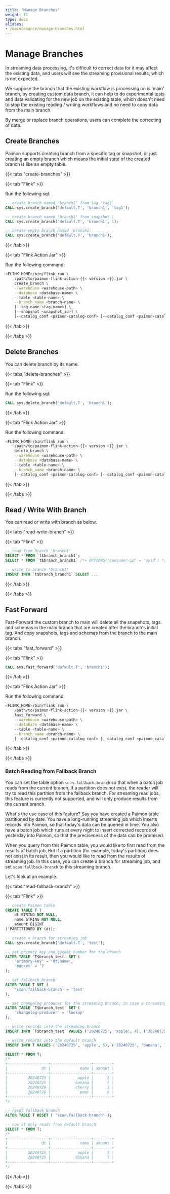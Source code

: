 ```yaml
---
title: "Manage Branches"
weight: 11
type: docs
aliases:
- /maintenance/manage-branches.html
---
```

<!--
Licensed to the Apache Software Foundation (ASF) under one
or more contributor license agreements.  See the NOTICE file
distributed with this work for additional information
regarding copyright ownership.  The ASF licenses this file
to you under the Apache License, Version 2.0 (the
"License"); you may not use this file except in compliance
with the License.  You may obtain a copy of the License at

  http://www.apache.org/licenses/LICENSE-2.0

Unless required by applicable law or agreed to in writing,
software distributed under the License is distributed on an
"AS IS" BASIS, WITHOUT WARRANTIES OR CONDITIONS OF ANY
KIND, either express or implied.  See the License for the
specific language governing permissions and limitations
under the License.
-->

# Manage Branches

In streaming data processing, it's difficult to correct data for it may affect the existing data, and users will see the streaming provisional results, which is not expected.

We suppose the branch that the existing workflow is processing on is 'main' branch, by creating custom data branch, it can help to do experimental tests and data validating for the new job on the existing table, which doesn't need to stop the existing reading / writing workflows and no need to copy data from the main branch.

By merge or replace branch operations, users can complete the correcting of data.

## Create Branches

Paimon supports creating branch from a specific tag or snapshot, or just creating an empty branch which means the initial state of the created branch is like an empty table.

{{< tabs "create-branches" >}}

{{< tab "Flink" >}}

Run the following sql:

```sql
-- create branch named 'branch1' from tag 'tag1'
CALL sys.create_branch('default.T', 'branch1', 'tag1');

-- create branch named 'branch1' from snapshot 1
CALL sys.create_branch('default.T', 'branch1', 1);

-- create empty branch named 'branch1'
CALL sys.create_branch('default.T', 'branch1');
```
{{< /tab >}}

{{< tab "Flink Action Jar" >}}

Run the following command:

```bash
<FLINK_HOME>/bin/flink run \
    /path/to/paimon-flink-action-{{< version >}}.jar \
    create_branch \
    --warehouse <warehouse-path> \
    --database <database-name> \ 
    --table <table-name> \
    --branch_name <branch-name> \
    [--tag_name <tag-name>] \
    [--snapshot <snapshot_id>] \
    [--catalog_conf <paimon-catalog-conf> [--catalog_conf <paimon-catalog-conf> ...]]
```
{{< /tab >}}

{{< /tabs >}}

## Delete Branches

You can delete branch by its name.

{{< tabs "delete-branches" >}}

{{< tab "Flink" >}}

Run the following sql:

```sql
CALL sys.delete_branch('default.T', 'branch1');
```
{{< /tab >}}

{{< tab "Flink Action Jar" >}}

Run the following command:

```bash
<FLINK_HOME>/bin/flink run \
    /path/to/paimon-flink-action-{{< version >}}.jar \
    delete_branch \
    --warehouse <warehouse-path> \
    --database <database-name> \ 
    --table <table-name> \
    --branch_name <branch-name> \
    [--catalog_conf <paimon-catalog-conf> [--catalog_conf <paimon-catalog-conf> ...]]
```
{{< /tab >}}

{{< /tabs >}}

## Read / Write With Branch

You can read or write with branch as below.

{{< tabs "read-write-branch" >}}

{{< tab "Flink" >}}

```sql
-- read from branch 'branch1'
SELECT * FROM `t$branch_branch1`;
SELECT * FROM `t$branch_branch1` /*+ OPTIONS('consumer-id' = 'myid') */;

-- write to branch 'branch1'
INSERT INTO `t$branch_branch1` SELECT ...
```

{{< /tab >}}

{{< /tabs >}}

## Fast Forward

Fast-Forward the custom branch to main will delete all the snapshots, tags and schemas in the main branch that are created after the branch's initial tag. And copy snapshots, tags and schemas from the branch to the main branch.

{{< tabs "fast_forward" >}}

{{< tab "Flink" >}}

```sql
CALL sys.fast_forward('default.T', 'branch1');
```

{{< /tab >}}

{{< tab "Flink Action Jar" >}}

Run the following command:

```bash
<FLINK_HOME>/bin/flink run \
    /path/to/paimon-flink-action-{{< version >}}.jar \
    fast_forward \
    --warehouse <warehouse-path> \
    --database <database-name> \ 
    --table <table-name> \
    --branch_name <branch-name> \
    [--catalog_conf <paimon-catalog-conf> [--catalog_conf <paimon-catalog-conf> ...]]
```
{{< /tab >}}

{{< /tabs >}}

### Batch Reading from Fallback Branch

You can set the table option `scan.fallback-branch`
so that when a batch job reads from the current branch, if a partition does not exist,
the reader will try to read this partition from the fallback branch.
For streaming read jobs, this feature is currently not supported, and will only produce results from the current branch.

What's the use case of this feature? Say you have created a Paimon table partitioned by date.
You have a long-running streaming job which inserts records into Paimon, so that today's data can be queried in time.
You also have a batch job which runs at every night to insert corrected records of yesterday into Paimon,
so that the preciseness of the data can be promised.

When you query from this Paimon table, you would like to first read from the results of batch job.
But if a partition (for example, today's partition) does not exist in its result,
then you would like to read from the results of streaming job.
In this case, you can create a branch for streaming job, and set `scan.fallback-branch` to this streaming branch.

Let's look at an example.

{{< tabs "read-fallback-branch" >}}

{{< tab "Flink" >}}

```sql
-- create Paimon table
CREATE TABLE T (
    dt STRING NOT NULL,
    name STRING NOT NULL,
    amount BIGINT
) PARTITIONED BY (dt);

-- create a branch for streaming job
CALL sys.create_branch('default.T', 'test');

-- set primary key and bucket number for the branch
ALTER TABLE `T$branch_test` SET (
    'primary-key' = 'dt,name',
    'bucket' = '2'
);

-- set fallback branch
ALTER TABLE T SET (
    'scan.fallback-branch' = 'test'
);

-- set changelog producer for the streaming branch, in case a streaming job would like to read from it in the future
ALTER TABLE `T$branch_test` SET (
    'changelog-producer' = 'lookup'
);

-- write records into the streaming branch
INSERT INTO `T$branch_test` VALUES ('20240725', 'apple', 4), ('20240725', 'peach', 10), ('20240726', 'cherry', 3), ('20240726', 'pear', 6);

-- write records into the default branch
INSERT INTO T VALUES ('20240725', 'apple', 5), ('20240725', 'banana', 7);

SELECT * FROM T;
/*
+------------------+------------------+--------+
|               dt |             name | amount |
+------------------+------------------+--------+
|         20240725 |            apple |      5 |
|         20240725 |           banana |      7 |
|         20240726 |           cherry |      3 |
|         20240726 |             pear |      6 |
+------------------+------------------+--------+
*/

-- reset fallback branch
ALTER TABLE T RESET ( 'scan.fallback-branch' );

-- now it only reads from default branch
SELECT * FROM T;
/*
+------------------+------------------+--------+
|               dt |             name | amount |
+------------------+------------------+--------+
|         20240725 |            apple |      5 |
|         20240725 |           banana |      7 |
+------------------+------------------+--------+
*/
```

{{< /tab >}}

{{< /tabs >}}
